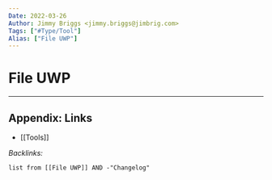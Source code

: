 ```yaml
---
Date: 2022-03-26
Author: Jimmy Briggs <jimmy.briggs@jimbrig.com>
Tags: ["#Type/Tool"]
Alias: ["File UWP"]
---
```


# File UWP

***

## Appendix: Links

- [[Tools]]

*Backlinks:*

```dataview
list from [[File UWP]] AND -"Changelog"
```